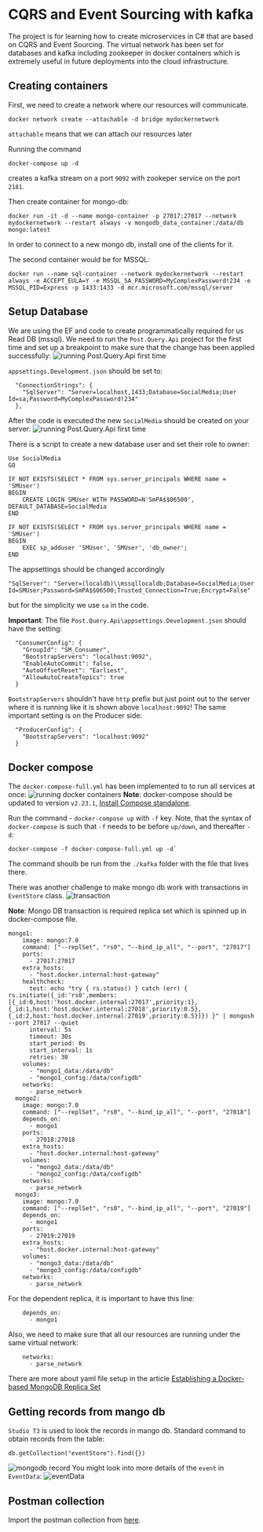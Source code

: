 # CQRS and Event Sourcing with kafka

The project is for learning how to create microservices in C# that are based on CQRS and Event Sourcing.
The virtual network has been set for databases and kafka including zookeeper in docker containers which is extremely useful in future deployments into the cloud infrastructure.

## Creating containers
First, we need to create a network where our resources will communicate.
```
docker network create --attachable -d bridge mydockernetwork
```
`attachable` means that we can attach our resources later

Running the command
```
docker-compose up -d 
```
creates a kafka stream on a port `9092` with zookeper service on the port `2181`.

Then create container for mongo-db:
```
docker run -it -d --name mongo-container -p 27017:27017 --network mydockernetwork --restart always -v mongodb_data_container:/data/db mongo:latest
```
In order to connect to a new mongo db, install one of the clients for it. 

The second container would be for MSSQL:
```
docker run --name sql-container --network mydockernetwork --restart always -e ACCEPT_EULA=Y -e MSSQL_SA_PASSWORD=MyComplexPassword!234 -e MSSQL_PID=Express -p 1433:1433 -d mcr.microsoft.com/mssql/server
```

## Setup Database
We are using the EF and code to create programmatically required for us Read DB (mssql).
We need to run the `Post.Query.Api` project for the first time and set up a breakpoint to make sure that the change has been applied successfully:
![running Post.Query.Api first time](./Img/create-read-db.jpg)

`appsettings.Development.json` should be set to:
```
  "ConnectionStrings": {
    "SqlServer": "Server=localhost,1433;Database=SocialMedia;User Id=sa;Password=MyComplexPassword!234"
  },
```
After the code is executed the new `SocialMedia` should be created on your server:
![running Post.Query.Api first time](./Img/read-db.jpg)

There is a script to create a new database user and set their role to owner:
```
Use SocialMedia
GO

IF NOT EXISTS(SELECT * FROM sys.server_principals WHERE name = 'SMUser')
BEGIN
	CREATE LOGIN SMUser WITH PASSWORD=N'SmPA$$06500', DEFAULT_DATABASE=SocialMedia
END

IF NOT EXISTS(SELECT * FROM sys.server_principals WHERE name = 'SMUser')
BEGIN
	EXEC sp_adduser 'SMUser', 'SMUser', 'db_owner';
END
```
The appsettings should be changed accordingly
```
"SqlServer": "Server=(localdb)\\mssqllocaldb;Database=SocialMedia;User Id=SMUser;Password=SmPA$$06500;Trusted_Connection=True;Encrypt=False"
```
but for the simplicity we use `sa` in the code.

**Important**: The file `Post.Query.Api\appsettings.Development.json` should have the setting:
```
  "ConsumerConfig": {
    "GroupId": "SM_Consumer",
    "BootstrapServers": "localhost:9092",
    "EnableAutoCommit": false,
    "AutoOffsetReset": "Earliest",
    "AllowAutoCreateTopics": true
  }
```
`BootstrapServers` shouldn't have `http` prefix but just point out to the server where it is running like it is shown above `localhost:9092`! The same important setting is on the Producer side:
```
  "ProducerConfig": {
    "BootstrapServers": "localhost:9092"
  }
```

## Docker compose
The `docker-compose-full.yml` has been implemented to to run all services at once:
![running docker containers](./Img/docker-compose.jpg)
**Note**: docker-compose should be updated to version `v2.23.1`,
[Install Compose standalone](https://docs.docker.com/compose/install/standalone/).

Run the command - `docker-compose up` with `-f` key.
Note, that the syntax of `docker-compose` is such that `-f` needs to be before `up/down`, and thereafter `-d`:
```
docker-compose -f docker-compose-full.yml up -d` 
```
The command shoulb be run from the `./kafka` folder with the file that lives there.

There was another challenge to make mongo db work with transactions in `EventStore` class. 
![transaction](./Img/transaction.jpg)

**Note**: Mongo DB transaction is required replica set which is spinned up in docker-compose file.
```
mongo1:
    image: mongo:7.0
    command: ["--replSet", "rs0", "--bind_ip_all", "--port", "27017"]
    ports:
      - 27017:27017
    extra_hosts:
      - "host.docker.internal:host-gateway"
    healthcheck:
      test: echo "try { rs.status() } catch (err) { rs.initiate({_id:'rs0',members:[{_id:0,host:'host.docker.internal:27017',priority:1},{_id:1,host:'host.docker.internal:27018',priority:0.5},{_id:2,host:'host.docker.internal:27019',priority:0.5}]}) }" | mongosh --port 27017 --quiet
      interval: 5s
      timeout: 30s
      start_period: 0s
      start_interval: 1s
      retries: 30
    volumes:
      - "mongo1_data:/data/db"
      - "mongo1_config:/data/configdb"
    networks:
      - parse_network
  mongo2:
    image: mongo:7.0
    command: ["--replSet", "rs0", "--bind_ip_all", "--port", "27018"]
    depends_on:
      - mongo1
    ports:
      - 27018:27018
    extra_hosts:
      - "host.docker.internal:host-gateway"
    volumes:
      - "mongo2_data:/data/db"
      - "mongo2_config:/data/configdb"
    networks:
      - parse_network
  mongo3:
    image: mongo:7.0
    command: ["--replSet", "rs0", "--bind_ip_all", "--port", "27019"]
    depends_on:
      - mongo1
    ports:
      - 27019:27019
    extra_hosts:
      - "host.docker.internal:host-gateway"
    volumes:
      - "mongo3_data:/data/db"
      - "mongo3_config:/data/configdb"
    networks:
      - parse_network
```

For the dependent replica, it is important to have this line:
```
    depends_on:
      - mongo1
```
Also, we need to make sure that all our resources are running under the same virtual network:
```
    networks:
      - parse_network
```
There are more about yaml file setup in the article [Establishing a Docker-based MongoDB Replica Set](https://copyprogramming.com/howto/setting-up-mongo-replica-set-in-docker)

## Getting records from mango db
`Studio T3` is used to look the records in mango db.
Standard command to obtain records from the table:
```
db.getCollection("eventStore").find({})
```
![mongodb record](./Img/mongodb.jpg)
You might look into more details of the `event` in `EventData`:
![eventData](./Img/mongodb_eventData.jpg)
## Postman collection
Import the postman collection from [here](./dev-tools/).